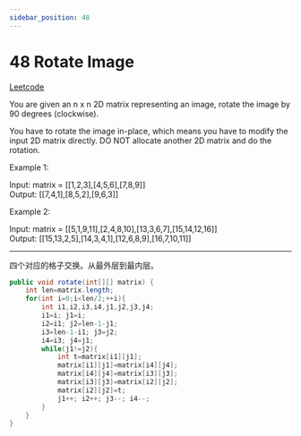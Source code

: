 ```yaml
---
sidebar_position: 48
---
```


# 48 Rotate Image

[Leetcode](https://leetcode.com/problems/rotate-image/)

You are given an n x n 2D matrix representing an image, rotate the image by 90 degrees (clockwise).

You have to rotate the image in-place, which means you have to modify the input 2D matrix directly. DO NOT allocate another 2D matrix and do the rotation.

 

Example 1:

Input: matrix = [[1,2,3],[4,5,6],[7,8,9]]  
Output: [[7,4,1],[8,5,2],[9,6,3]]  

Example 2:

Input: matrix = [[5,1,9,11],[2,4,8,10],[13,3,6,7],[15,14,12,16]]  
Output: [[15,13,2,5],[14,3,4,1],[12,6,8,9],[16,7,10,11]]  

---

四个对应的格子交换。从最外层到最内层。

```java
public void rotate(int[][] matrix) {
    int len=matrix.length;
    for(int i=0;i<len/2;++i){
        int i1,i2,i3,i4,j1,j2,j3,j4;
        i1=i; j1=i;
        i2=i1; j2=len-1-j1;
        i3=len-1-i1; j3=j2;
        i4=i3; j4=j1;
        while(j1!=j2){
            int t=matrix[i1][j1];
            matrix[i1][j1]=matrix[i4][j4];
            matrix[i4][j4]=matrix[i3][j3];
            matrix[i3][j3]=matrix[i2][j2];
            matrix[i2][j2]=t;
            j1++; i2++; j3--; i4--;
        }
    }
}
```